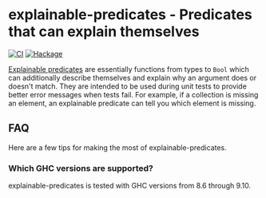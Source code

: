 # explainable-predicates - Predicates that can explain themselves

[![CI](https://github.com/cdsmith/explainable-predicates/actions/workflows/ci.yml/badge.svg)](https://github.com/cdsmith/explainable-predicates/actions/workflows/ci.yml)
[![Hackage](https://img.shields.io/hackage/v/explainable-predicates)](https://hackage.haskell.org/package/explainable-predicates)

[Explainable predicates](https://hackage.haskell.org/package/explainable-predicates)
are essentially functions from types to `Bool` which can additionally describe
themselves and explain why an argument does or doesn't match.  They are intended
to be used during unit tests to provide better error messages when tests fail.
For example, if a collection is missing an element, an explainable predicate can
tell you which element is missing.

## FAQ

Here are a few tips for making the most of explainable-predicates.

### Which GHC versions are supported?

explainable-predicates is tested with GHC versions from 8.6 through 9.10.
